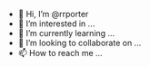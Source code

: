 - 👋 Hi, I’m @rrporter
- 👀 I’m interested in ...
- 🌱 I’m currently learning ...
- 💞️ I’m looking to collaborate on ...
- 📫 How to reach me ...

<!---
rrporter/rrporter is a ✨ special ✨ repository because its `README.md` (this file) appears on your GitHub profile.
You can click the Preview link to take a look at your changes.
--->
